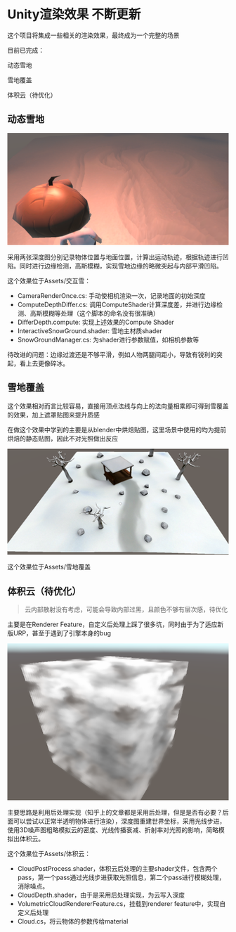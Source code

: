 # Unity渲染效果 不断更新

这个项目将集成一些相关的渲染效果，最终成为一个完整的场景

目前已完成：

动态雪地

雪地覆盖

体积云（待优化）

## 动态雪地



<img src="./README.assets/image-20230731163813301.png" alt="image-20230731163813301" style="zoom:50%;" />

采用两张深度图分别记录物体位置与地面位置，计算出运动轨迹，根据轨迹进行凹陷。同时进行边缘检测，高斯模糊，实现雪地边缘的略微突起与内部平滑凹陷。

这个效果位于Assets/交互雪：

- CameraRenderOnce.cs: 手动使相机渲染一次，记录地面的初始深度
- ComputeDepthDiffer.cs: 调用ComputeShader计算深度差，并进行边缘检测、高斯模糊等处理（这个脚本的命名没有很准确）
- DifferDepth.compute: 实现上述效果的Compute Shader
- InteractiveSnowGround.shader: 雪地主材质shader
- SnowGroundManager.cs: 为shader进行参数赋值，如相机参数等

待改进的问题：边缘过渡还是不够平滑，例如人物两腿间距小，导致有锐利的突起，看上去更像碎冰。



## 雪地覆盖

这个效果相对而言比较容易，直接用顶点法线与向上的法向量相乘即可得到雪覆盖的效果，加上遮罩贴图来提升质感

在做这个效果中学到的主要是从blender中烘焙贴图，这里场景中使用的均为提前烘焙的静态贴图，因此不对光照做出反应

<img src="./README.assets/image-20230803134434173.png" alt="image-20230803134434173" style="zoom:75%;" />

这个效果位于Assets/雪地覆盖

## 体积云（待优化）

> 云内部散射没有考虑，可能会导致内部过黑，且颜色不够有层次感，待优化

主要是在Renderer Feature，自定义后处理上踩了很多坑，同时由于为了适应新版URP，甚至于遇到了引擎本身的bug

<img src="./README.assets/image-20230816212504895.png" alt="image-20230816212504895" style="zoom:75%;" />

主要思路是利用后处理实现（知乎上的文章都是采用后处理，但是是否有必要？后面可以尝试以正常半透明物体进行渲染），深度图重建世界坐标，采用光线步进，使用3D噪声图粗略模拟云的密度、光线传播衰减、折射率对光照的影响，简略模拟出体积云。

这个效果位于Assets/体积云：

- CloudPostProcess.shader，体积云后处理的主要shader文件，包含两个pass，第一个pass通过光线步进获取光照信息，第二个pass进行模糊处理，消除噪点。
- CloudDepth.shader，由于是采用后处理实现，为云写入深度
- VolumetricCloudRendererFeature.cs，挂载到renderer feature中，实现自定义后处理
- Cloud.cs，将云物体的参数传给material

